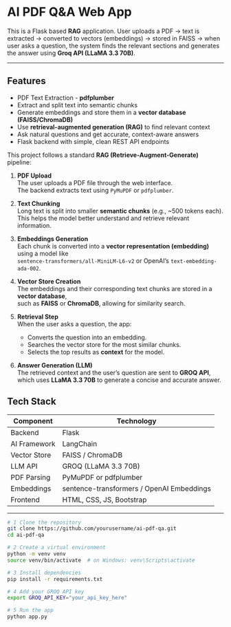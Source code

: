 # AI PDF Q&A Web App
This is a Flask based **RAG** application. 
User uploads a PDF -> text is extracted -> converted to vectors (embeddings) -> stored in FAISS -> when user asks a question, the system finds the relevant sections and generates the answer using **Groq API (LLaMA 3.3 70B)**.

---

## Features
- PDF Text Extraction - **pdfplumber**
- Extract and split text into semantic chunks  
- Generate embeddings and store them in a **vector database (FAISS/ChromaDB)**  
- Use **retrieval-augmented generation (RAG)** to find relevant context  
- Ask natural questions and get accurate, context-aware answers  
- Flask backend with simple, clean REST API endpoints

This project follows a standard **RAG (Retrieve-Augment-Generate)** pipeline:

1. **PDF Upload**  
   The user uploads a PDF file through the web interface.  
   The backend extracts text using `PyMuPDF` or `pdfplumber`.

2. **Text Chunking**  
   Long text is split into smaller **semantic chunks** (e.g., ~500 tokens each).  
   This helps the model better understand and retrieve relevant information.

3. **Embeddings Generation**  
   Each chunk is converted into a **vector representation (embedding)** using a model like  
   `sentence-transformers/all-MiniLM-L6-v2` or OpenAI’s `text-embedding-ada-002`.

4. **Vector Store Creation**  
   The embeddings and their corresponding text chunks are stored in a **vector database**,  
   such as **FAISS** or **ChromaDB**, allowing for similarity search.

5. **Retrieval Step**  
   When the user asks a question, the app:
   - Converts the question into an embedding.
   - Searches the vector store for the most similar chunks.
   - Selects the top results as **context** for the model.

6. **Answer Generation (LLM)**  
   The retrieved context and the user’s question are sent to **GROQ API**,  
   which uses **LLaMA 3.3 70B** to generate a concise and accurate answer.


## Tech Stack

| Component | Technology |
|------------|-------------|
| Backend | Flask |
| AI Framework | LangChain |
| Vector Store | FAISS / ChromaDB |
| LLM API | GROQ (LLaMA 3.3 70B) |
| PDF Parsing | PyMuPDF or pdfplumber |
| Embeddings | sentence-transformers / OpenAI Embeddings |
| Frontend | HTML, CSS, JS, Bootstrap |

---

```bash
# 1 Clone the repository
git clone https://github.com/yourusername/ai-pdf-qa.git
cd ai-pdf-qa

# 2 Create a virtual environment
python -m venv venv
source venv/bin/activate  # on Windows: venv\Scripts\activate

# 3 Install dependencies
pip install -r requirements.txt

# 4 Add your GROQ API key
export GROQ_API_KEY="your_api_key_here"

# 5 Run the app
python app.py